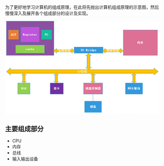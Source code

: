 
为了更好地学习计算机的组成原理，在此将先抛出计算机组成原理的示意图，然后慢慢深入及展开各个组成部分的设计及实现。

![](./static/skill/basic/compose/art.png )

## 主要组成部分

* CPU
* 内存
* 总线
* 输入输出设备
